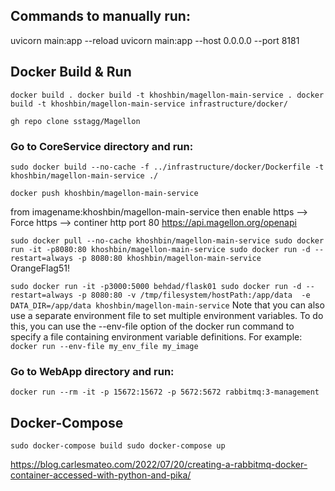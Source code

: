 
## Commands to manually run:
uvicorn main:app --reload
uvicorn main:app --host 0.0.0.0 --port 8181

## Docker Build & Run
`docker build .
docker build -t khoshbin/magellon-main-service .
docker build -t khoshbin/magellon-main-service infrastructure/docker/
`

`gh repo clone sstagg/Magellon`

### Go to CoreService directory and run:
`sudo docker build --no-cache -f ../infrastructure/docker/Dockerfile -t khoshbin/magellon-main-service ./`

`docker push khoshbin/magellon-main-service`

from imagename:khoshbin/magellon-main-service
then enable https --> Force https --> continer http port 80
https://api.magellon.org/openapi

`sudo docker pull --no-cache khoshbin/magellon-main-service
sudo docker run -it -p8080:80 khoshbin/magellon-main-service
sudo docker run -d --restart=always -p 8080:80 khoshbin/magellon-main-service
`
OrangeFlag51!

`
sudo docker run -it -p3000:5000 behdad/flask01
sudo docker run -d --restart=always -p 8080:80 -v /tmp/filesystem/hostPath:/app/data  -e DATA_DIR=/app/data khoshbin/magellon-main-service
`
Note that you can also use a separate environment file to set multiple environment variables. To do this, you can use the --env-file option of the docker run command to specify a file containing environment variable definitions. For example:
`docker run --env-file my_env_file my_image`
### Go to WebApp directory and run:


`docker run --rm -it -p 15672:15672 -p 5672:5672 rabbitmq:3-management`

## Docker-Compose
`sudo docker-compose build
sudo docker-compose up`


https://blog.carlesmateo.com/2022/07/20/creating-a-rabbitmq-docker-container-accessed-with-python-and-pika/

